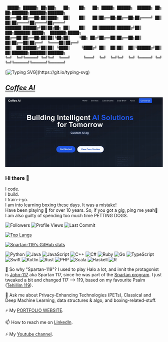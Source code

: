 ```
 █████╗ ██████╗ ██╗███╗   ██╗    ██╗   ██╗ █████╗ ██████╗  ██████╗ ██╗  ██╗███████╗███████╗███████╗
██╔══██╗██╔══██╗██║████╗  ██║    ██║   ██║██╔══██╗██╔══██╗██╔════╝ ██║  ██║██╔════╝██╔════╝██╔════╝
███████║██████╔╝██║██╔██╗ ██║    ██║   ██║███████║██████╔╝██║  ███╗███████║█████╗  ███████╗█████╗  
██╔══██║██╔══██╗██║██║╚██╗██║    ╚██╗ ██╔╝██╔══██║██╔══██╗██║   ██║██╔══██║██╔══╝  ╚════██║██╔══╝  
██║  ██║██████╔╝██║██║ ╚████║     ╚████╔╝ ██║  ██║██║  ██║╚██████╔╝██║  ██║███████╗███████║███████╗
╚═╝  ╚═╝╚═════╝ ╚═╝╚═╝  ╚═══╝      ╚═══╝  ╚═╝  ╚═╝╚═╝  ╚═╝ ╚═════╝ ╚═╝  ╚═╝╚══════╝╚══════╝╚══════╝
```
                          
[![Typing SVG](https://readme-typing-svg.demolab.com?font=Fira+Code&duration=4000&pause=10&multiline=true&width=600&height=100&lines=hi%2C+I+am+Abin.+welcome+to+my+GitHub.;I+am+a+Machine+Learning+Engineer%2C;+and+a+Privacy+Proponent.)](https://git.io/typing-svg)

## <i>[Coffee AI](https://coffeeai.co/)</i>
![Coffee AI](https://github.com/Spartan-119/Spartan-119/blob/master/coffeeai.gif)

### Hi there 👋

I code.<br>
I build.<br>
I train-i-yo.<br>
I am into learning boxing these days. It was a mistake!<br>
Have been playing 🎸 for over 10 years. So, if you got a gig, ping me yeah🤘<br>
I am also guilty of spending too much time PETTING DOGS. <br>

![Followers](https://img.shields.io/github/followers/spartan-119?style=social)
![Profile Views](https://komarev.com/ghpvc/?username=spartan-119)
![Last Commit](https://img.shields.io/github/last-commit/spartan-119/spartan-119)

[![Top Langs](https://github-readme-stats.vercel.app/api/top-langs/?username=spartan-119&layout=compact)](https://github.com/anuraghazra/github-readme-stats)

[![Spartan-119's GitHub stats](https://github-readme-stats.vercel.app/api?username=spartan-119&show_icons=true&theme=radical)](https://github.com/anuraghazra/github-readme-stats)

![Python](https://img.shields.io/badge/-Python-3776AB?style=flat-square&logo=python&logoColor=white)
![Java](https://img.shields.io/badge/-Java-007396?style=flat-square&logo=java&logoColor=white)
![JavaScript](https://img.shields.io/badge/-JavaScript-F7DF1E?style=flat-square&logo=javascript&logoColor=black)
![C++](https://img.shields.io/badge/-C++-00599C?style=flat-square&logo=c%2B%2B&logoColor=white)
![C#](https://img.shields.io/badge/-C%23-239120?style=flat-square&logo=c-sharp&logoColor=white)
![Ruby](https://img.shields.io/badge/-Ruby-CC342D?style=flat-square&logo=ruby&logoColor=white)
![Go](https://img.shields.io/badge/-Go-00ADD8?style=flat-square&logo=go&logoColor=white)
![TypeScript](https://img.shields.io/badge/-TypeScript-3178C6?style=flat-square&logo=typescript&logoColor=white)
![Swift](https://img.shields.io/badge/-Swift-FA7343?style=flat-square&logo=swift&logoColor=white)
![Kotlin](https://img.shields.io/badge/-Kotlin-0095D5?style=flat-square&logo=kotlin&logoColor=white)
![Rust](https://img.shields.io/badge/-Rust-000000?style=flat-square&logo=rust&logoColor=white)
![PHP](https://img.shields.io/badge/-PHP-777BB4?style=flat-square&logo=php&logoColor=white)
![Scala](https://img.shields.io/badge/-Scala-DC322F?style=flat-square&logo=scala&logoColor=white)
![Haskell](https://img.shields.io/badge/-Haskell-5D4F85?style=flat-square&logo=haskell&logoColor=white)
![R](https://img.shields.io/badge/-R-276DC3?style=flat-square&logo=r&logoColor=white)

🤔 So why "Spartan-119"? I used to play Halo a lot, and innit the protagonist is [John-117](https://halo.fandom.com/wiki/John-117) aka Spartan 117, since he was part of the [Spartan program](https://halo.fandom.com/wiki/SPARTAN-II_Program). I just tweaked a bit and changed 117 --> 119, based on my favourite Psalm ([Tehillim 119](https://www.sefaria.org/Psalms.119?lang=bi)).

💬 Ask me about Privacy-Enhancing Technologies (PETs), Classical and Deep Machine Learning, data structures & algo, and boxing-related-stuff.

⚡ My [PORTFOLIO WEBSITE](https://spartan-119.github.io/portfolio/).

📫 How to reach me on [LinkedIn](https://www.linkedin.com/in/datasciencejokes/).

⚡ My [Youtube channel](https://www.youtube.com/channel/UCJOlMQlzoq5kQ3m8tdoH3QA).

<!--
**Spartan-119/Spartan-119** is a ✨ _special_ ✨ repository because its `README.md` (this file) appears on your GitHub profile.

Here are some ideas to get you started:

- 🔭 I’m currently working on ...
- 🌱 I’m currently learning Deep learning, NLP, and Pen Testing 
- 👯 I’m looking to collaborate on ...
- 🤔 I’m looking for help with ...
- 💬 Ask me about Machine Learning, Linear regression, data structures & algo
- 📫 How to reach me: ...
- 😄 Pronouns: ...
- ⚡ Fun fact: ...
-->
